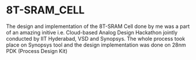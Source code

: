 # 8T-SRAM_CELL
The design and implementation of the 8T-SRAM Cell done by me was a part of an amazing initive i.e. Cloud-based Analog Design Hackathon jointly conducted by IIT Hyderabad, VSD and Synopsys.
The whole process took place on Synopsys tool and the design implementation was done on 28nm PDK (Process Design Kit)
